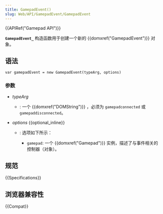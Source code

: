 ```yaml
---
title: GamepadEvent()
slug: Web/API/GamepadEvent/GamepadEvent
---
```

{{APIRef("Gamepad API")}}

**`GamepadEvent_`** 构造函数用于创建一个新的 {{domxref("GamepadEvent")}} 对象。

## 语法

```plain
var gamepadEvent = new GamepadEvent(typeArg, options)
```

### 参数

- _typeArg_
  - : 一个 {{domxref("DOMString")}} ，必须为 `gamepadconnected` 或 `gamepaddisconnected`。
- _options_ {{optional_inline}}

  - : 选项如下所示：

    - `gamepad`: 一个 {{domxref("Gamepad")}} 实例，描述了与事件相关的控制器（对象）。

## 规范

{{Specifications}}

## 浏览器兼容性

{{Compat}}
